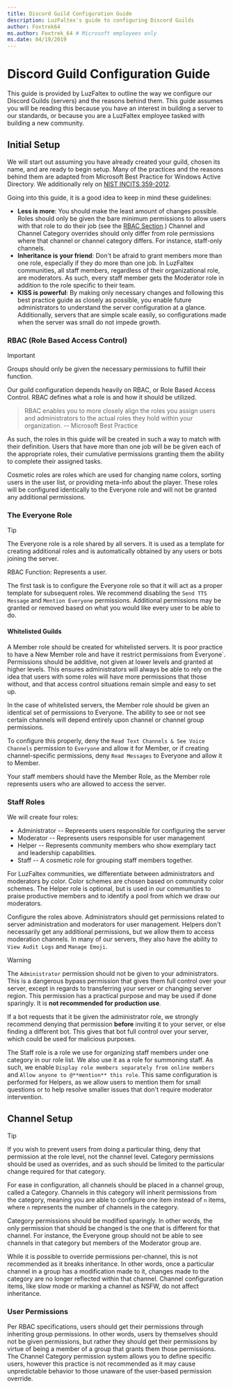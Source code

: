 ```yaml
---
title: Discord Guild Configuration Guide
description: LuzFaltex's guide to configuring Discord Guilds
author: Foxtrek64
ms.author: Foxtrek_64 # Microsoft employees only
ms.date: 04/19/2019
---
```


# Discord Guild Configuration Guide

This guide is provided by LuzFaltex to outline the way we configure our Discord Guilds (servers) and the reasons behind them. This guide assumes you will be reading this because you have an interest in building a server to our standards, or because you are a LuzFaltex employee tasked with building a new community.

## Initial Setup

We will start out assuming you have already created your guild, chosen its name, and are ready to begin setup. Many of the practices and the reasons behind them are adapted from Microsoft Best Practice for Windows Active Directory. We additionally rely on [NIST INCITS 359-2012](https://standards.incits.org/apps/group_public/project/details.php?project_id=1658).

Going into this guide, it is a good idea to keep in mind these guidelines:

* **Less is more**: You should make the least amount of changes possible. Roles should only be given the bare minimum permissions to allow users with that role to do their job (see the [RBAC Section](#RBAC-Role-Based-Access-Control).) Channel and Channel Category overrides should only differ from role permissions where that channel or channel category differs. For instance, staff-only channels.
* **Inheritance is your friend**: Don't be afraid to grant members more than one role, especially if they do more than one job. In LuzFaltex communities, all staff members, regardless of their organizational role, are moderators. As such, every staff member gets the Moderator role in addition to the role specific to their team.
* **KISS is powerful**: By making only necessary changes and following this best practice guide as closely as possible, you enable future administrators to understand the server configuration at a glance. Additionally, servers that are simple scale easily, so configurations made when the server was small do not impede growth.

### RBAC (Role Based Access Control)

> [!IMPORTANT]
> Groups should only be given the necessary permissions to fulfill their function.

Our guild configuration depends heavily on RBAC, or Role Based Access Control. RBAC defines what a role is and how it should be utilized.

> RBAC enables you to more closely align the roles you assign users and administrators to the actual roles they hold within your organization. -- Microsoft Best Practice

As such, the roles in this guide will be created in such a way to match with their definition. Users that have more than one job will be be given each of the appropriate roles, their cumulative permissions granting them the ability to complete their assigned tasks.

Cosmetic roles are roles which are used for changing name colors, sorting users in the user list, or providing meta-info about the player. These roles will be configured identically to the Everyone role and will not be granted any additional permissions.

### The Everyone Role

> [!TIP]
> The Everyone role is a role shared by all servers. It is used as a template for creating additional roles and is automatically obtained by any users or bots joining the server.
>
> RBAC Function: Represents a user.

The first task is to configure the Everyone role so that it will act as a proper template for subsequent roles. We recommend disabling the `Send TTS Message` and `Mention Everyone` permissions. Additional permissions may be granted or removed based on what you would like every user to be able to do.

#### Whitelisted Guilds

A Member role should be created for whitelisted servers. It is poor practice to have a New Member role and have it restrict permissions from Everyone`. Permissions should be additive, not given at lower levels and granted at higher levels. This ensures administrators will always be able to rely on the idea that users with some roles will have more permissions that those without, and that access control situations remain simple and easy to set up.

In the case of whitelisted servers, the Member role should be given an identical set of permissions to Everyone. The ability to see or not see certain channels will depend entirely upon channel or channel group permissions.

To configure this properly, deny the `Read Text Channels & See Voice Channels` permission to `Everyone` and allow it for Member, or if creating channel-specific permissions, deny `Read Messages` to Everyone and allow it to Member.

Your staff members should have the Member Role, as the Member role represents users who are allowed to access the server.

### Staff Roles

We will create four roles:

* Administrator -- Represents users responsible for configuring the server
* Moderator -- Represents users responsible for user management
* Helper -- Represents community members who show exemplary tact and leadership capabilities.
* Staff -- A cosmetic role for grouping staff members together.

For LuzFaltex communities, we differentiate between administrators and moderators by color. Color schemes are chosen based on community color schemes. The Helper role is optional, but is used in our communities to praise productive members and to identify a pool from which we draw our moderators.

Configure the roles above. Administrators should get permissions related to server administration and moderators for user management. Helpers don't necessarily get any additional permissions, but we allow them to access moderation channels. In many of our servers, they also have the ability to `View Audit Logs` and `Manage Emoji`.

> [!WARNING]
> The `Administrator` permission should not be given to your administrators. This is a dangerous bypass permission that gives them full control over your server, except in regards to transferring your server or changing server region. This permission has a practical purpose and may be used if done sparingly. It is **not recommended for production use**.
>
> If a bot requests that it be given the administrator role, we strongly recommend denying that permission **before** inviting it to your server, or else finding a different bot. This gives that bot full control over your server, which could be used for malicious purposes.

The Staff role is a role we use for organizing staff members under one category in our role list. We also use it as a role for summoning staff. As such, we enable `Display role members separately from online members` and `Allow anyone to @**mention** this role`. This same configuration is performed for Helpers, as we allow users to mention them for small questions or to help resolve smaller issues that don't require moderator intervention.

## Channel Setup

> [!TIP]
> If you wish to prevent users from doing a particular thing, deny that permission at the role level, not the channel level. Category permissions should be used as overrides, and as such should be limited to the particular change required for that category.

For ease in configuration, all channels should be placed in a channel group, called a Category. Channels in this category will inherit permissions from the category, meaning you are able to configure one item instead of `n` items, where `n` represents the number of channels in the category.

Category permissions should be modified sparingly. In other words, the only permission that should be changed is the one that is different for that channel. For instance, the Everyone group should not be able to see channels in that category but members of the Moderator group are.

While it is possible to override permissions per-channel, this is not recommended as it breaks inheritance. In other words, once a particular channel in a group has a modification made to it, changes made to the category are no longer reflected within that channel. Channel configuration items, like slow mode or marking a channel as NSFW, do not affect inheritance.

### User Permissions

Per RBAC specifications, users should get their permissions through inheriting group permissions. In other words, users by themselves should not be given permissions, but rather they should get their permissions by virtue of being a member of a group that grants them those permissions. The Channel Category permission system allows you to define specific users, however this practice is not recommended as it may cause unpredictable behavior to those unaware of the user-based permission override.